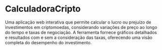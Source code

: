 # CalculadoraCripto
Uma aplicação web interativa que permite calcular o lucro ou prejuízo de investimentos em criptomoedas, considerando variações de preço ao longo do tempo e taxas de negociação. A ferramenta fornece gráficos detalhados e resultados com e sem a consideração das taxas, oferecendo uma visão completa do desempenho do investimento.
